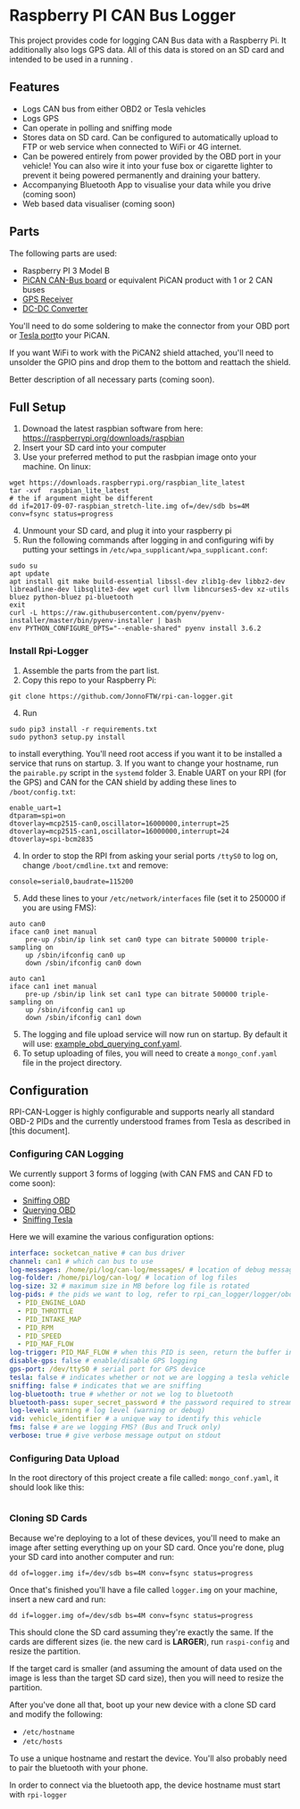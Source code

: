 # Raspberry PI CAN Bus Logger

This project provides code for logging CAN Bus data with a Raspberry Pi. It additionally also logs GPS data. All of this data is stored on an SD card and intended to be used in a running .

## Features

* Logs CAN bus from either OBD2 or Tesla vehicles
* Logs GPS
* Can operate in polling and sniffing mode
* Stores data on SD card. Can be configured to automatically upload to FTP or web service when connected to WiFi or 4G internet.
* Can be powered entirely from power provided by the OBD port in your vehicle!  You can also wire it into your fuse box or cigarette lighter to prevent it being powered permanently and draining your battery.
* Accompanying Bluetooth App to visualise your data while you drive (coming soon)
* Web based data visualiser (coming soon)

## Parts

The following parts are used:

* Raspberry PI 3 Model B
* [PiCAN CAN-Bus board](http://skpang.co.uk/catalog/pican2-duo-canbus-board-for-raspberry-pi-23-p-1480.html) or equivalent PiCAN product with 1 or 2 CAN buses
* [GPS Receiver](https://www.dfrobot.com/product-1103.html)
* [DC-DC Converter](https://www.digikey.com.au/products/en?keywords=1597-1243-ND)


You'll need to do some soldering to make the connector from your OBD port or [Tesla port](http://au.rs-online.com/web/p/pcb-connector-housings/7201162/?searchTerm=720-1162&relevancy-data=636F3D3126696E3D4931384E525353746F636B4E756D626572266C753D656E266D6D3D6D61746368616C6C26706D3D5E285C647B362C377D5B4161426250705D297C285C647B337D5B5C732D2F255C2E2C5D5C647B332C347D5B4161426250705D3F292426706F3D3126736E3D592673743D52535F53544F434B5F4E554D4245522677633D4E4F4E45267573743D3732302D31313632267374613D3732303131363226)to your PiCAN.

If you want WiFi to work with the PiCAN2 shield attached, you'll need to unsolder the GPIO pins and drop them to the bottom and reattach the shield.

Better description of all necessary parts (coming soon).

## Full Setup
1. Downoad the latest raspbian  software from here: https://raspberrypi.org/downloads/raspbian
2. Insert your SD card into your computer
3. Use your preferred method to put the rasbpian image onto your machine. On linux:
````
wget https://downloads.raspberrypi.org/raspbian_lite_latest
tar -xvf  raspbian_lite_latest
# the if argument might be different
dd if=2017-09-07-raspbian_stretch-lite.img of=/dev/sdb bs=4M conv=fsync status=progress
````
4. Unmount your SD card, and plug it into your raspberry pi
5. Run the following commands after logging in and configuring wifi by putting your settings in `/etc/wpa_supplicant/wpa_supplicant.conf`:
````
sudo su
apt update
apt install git make build-essential libssl-dev zlib1g-dev libbz2-dev libreadline-dev libsqlite3-dev wget curl llvm libncurses5-dev xz-utils bluez python-bluez pi-bluetooth
exit
curl -L https://raw.githubusercontent.com/pyenv/pyenv-installer/master/bin/pyenv-installer | bash
env PYTHON_CONFIGURE_OPTS="--enable-shared" pyenv install 3.6.2
````
### Install Rpi-Logger

1. Assemble the parts from the part list.
2. Copy this repo to your Raspberry Pi:
````
git clone https://github.com/JonnoFTW/rpi-can-logger.git
````  
4. Run 
```
sudo pip3 install -r requirements.txt
sudo python3 setup.py install
```
 to install everything. You'll need root access if you want it to be installed a service that runs on startup.
3. If you want to change your hostname, run the `pairable.py` script in the `systemd` folder
3. Enable UART on your RPI (for the GPS) and CAN for the CAN shield by adding these lines to `/boot/config.txt`:
```
enable_uart=1
dtparam=spi=on
dtoverlay=mcp2515-can0,oscillator=16000000,interrupt=25
dtoverlay=mcp2515-can1,oscillator=16000000,interrupt=24
dtoverlay=spi-bcm2835
```
4. In order to stop the RPI from asking your serial ports `/ttyS0` to log on, change `/boot/cmdline.txt` and remove:
```
console=serial0,baudrate=115200
```
5. Add these lines to your `/etc/network/interfaces` file (set it to 250000 if you are using FMS):
```
auto can0
iface can0 inet manual
    pre-up /sbin/ip link set can0 type can bitrate 500000 triple-sampling on
    up /sbin/ifconfig can0 up
    down /sbin/ifconfig can0 down

auto can1
iface can1 inet manual
    pre-up /sbin/ip link set can1 type can bitrate 500000 triple-sampling on
    up /sbin/ifconfig can1 up
    down /sbin/ifconfig can1 down

```

5. The logging and file upload service will now run on startup. By default it will use: [example_obd_querying_conf.yaml](https://github.com/JonnoFTW/rpi-can-logger/blob/master/example_obd_querying_conf.yaml).
6. To setup uploading of files, you will need to create a `mongo_conf.yaml` file in the project directory.
  
## Configuration
RPI-CAN-Logger is highly configurable and supports nearly all standard OBD-2 PIDs and the currently understood frames from Tesla as described in [this document].
### Configuring CAN Logging

We currently support 3 forms of logging  (with CAN FMS and CAN FD to come soon):

* [Sniffing OBD](https://github.com/JonnoFTW/rpi-can-logger/blob/master/example_obd_sniffing_conf.yaml)
* [Querying OBD](https://github.com/JonnoFTW/rpi-can-logger/blob/master/example_obd_querying_conf.yaml)
* [Sniffing Tesla](https://github.com/JonnoFTW/rpi-can-logger/blob/master/example_tesla_conf.yaml)

Here we will examine the various configuration options:

```yaml
interface: socketcan_native # can bus driver
channel: can1 # which can bus to use
log-messages: /home/pi/log/can-log/messages/ # location of debug messages
log-folder: /home/pi/log/can-log/ # location of log files
log-size: 32 # maximum size in MB before log file is rotated 
log-pids: # the pids we want to log, refer to rpi_can_logger/logger/obd_pids.py,  tesla_pids.py fms_pids.py outlander_pid
  - PID_ENGINE_LOAD
  - PID_THROTTLE
  - PID_INTAKE_MAP
  - PID_RPM
  - PID_SPEED
  - PID_MAF_FLOW
log-trigger: PID_MAF_FLOW # when this PID is seen, return the buffer in current state (only works in sniffing mode)
disable-gps: false # enable/disable GPS logging
gps-port: /dev/ttyS0 # serial port for GPS device
tesla: false # indicates whether or not we are logging a tesla vehicle
sniffing: false # indicates that we are sniffing
log-bluetooth: true # whether or not we log to bluetooth
bluetooth-pass: super_secret_password # the password required to stream the bluetooth data
log-level: warning # log level (warning or debug)
vid: vehicle_identifier # a unique way to identify this vehicle
fms: false # are we logging FMS? (Bus and Truck only)
verbose: true # give verbose message output on stdout
```

### Configuring Data Upload

In the root directory of this project create a file called: `mongo_conf.yaml`, it should look like this:

```

```


### Cloning SD Cards

Because we're deploying to a lot of these devices, you'll need to make an image after setting everything up on your SD
card. Once you're done, plug your SD card into another computer and run:

`dd of=logger.img if=/dev/sdb bs=4M conv=fsync status=progress`

Once that's finished you'll have a file called `logger.img` on your machine, insert a new card and run:

`dd if=logger.img of=/dev/sdb bs=4M conv=fsync status=progress`

This should clone the SD card assuming they're exactly the same. If the cards are different sizes (ie. the new card is 
**LARGER**), run `raspi-config` and resize the partition.

If the target card is smaller (and assuming the amount of data used on the image is less than the target SD card size),
 then you will need to resize the partition.
 
 
After you've done all that, boot up your new device with a clone SD card and modify the following:

 * `/etc/hostname`
 * `/etc/hosts`
 
To use a unique hostname and restart the device. You'll also probably need to pair the bluetooth with your phone.

In order to connect via the bluetooth app, the device hostname must start with `rpi-logger`

